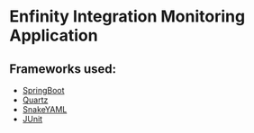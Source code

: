 # Enfinity Integration Monitoring Application

## Frameworks used:
* [SpringBoot](https://projects.spring.io/spring-boot/)
* [Quartz](http://www.quartz-scheduler.org/documentation/)
* [SnakeYAML](https://bitbucket.org/asomov/snakeyaml/wiki/Documentation)
* [JUnit](http://junit.org/junit5/)

